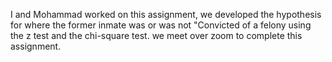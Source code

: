 I and Mohammad worked on this assignment, we developed the hypothesis for where the former inmate was or was not "Convicted of a felony using the z test and the chi-square test.
we meet over zoom to complete this assignment.
